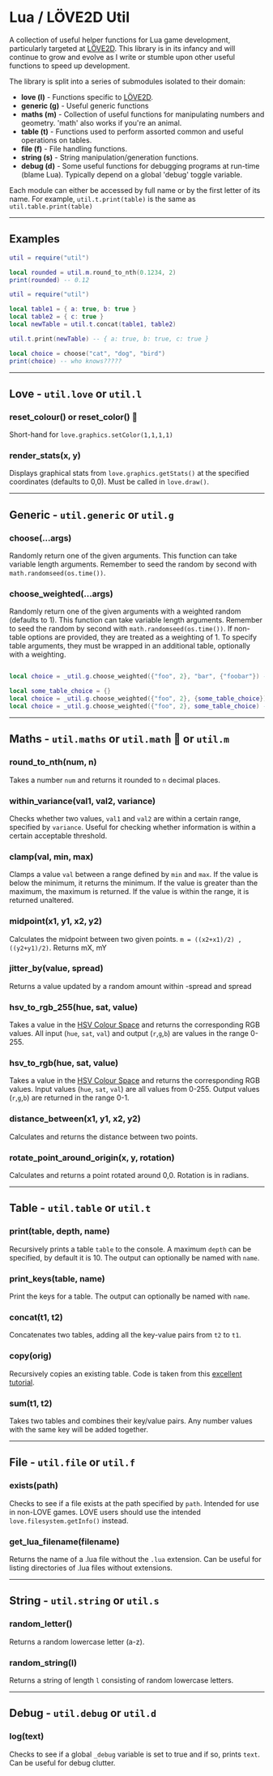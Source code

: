 # Lua / LÖVE2D Util

A collection of useful helper functions for Lua game development, particularly targeted at [LÖVE2D](https://love2d.org/). This library is in its infancy and will continue to grow and evolve as I write or stumble upon other useful functions to speed up development.

The library is split into a series of submodules isolated to their domain:

- **love (l)** - Functions specific to [LÖVE2D](https://love2d.org/).
- **generic (g)** - Useful generic functions
- **maths (m)** - Collection of useful functions for manipulating numbers and geometry. 'math' also works if you're an animal.
- **table (t)** - Functions used to perform assorted common and useful operations on tables.
- **file (f)** - File handling functions.
- **string (s)** - String manipulation/generation functions.
- **debug (d)** - Some useful functions for debugging programs at run-time (blame Lua). Typically depend on a global 'debug' toggle variable.

Each module can either be accessed by full name or by the first letter of its name.
For example, `util.t.print(table)` is the same as `util.table.print(table)`

---

## Examples

```lua
util = require("util")

local rounded = util.m.round_to_nth(0.1234, 2)
print(rounded) -- 0.12
```

```lua
util = require("util")

local table1 = { a: true, b: true }
local table2 = { c: true }
local newTable = util.t.concat(table1, table2)

util.t.print(newTable) -- { a: true, b: true, c: true }
```

```lua
local choice = choose("cat", "dog", "bird")
print(choice) -- who knows?????
```

---

## **Love** - `util.love` or `util.l`

### reset_colour() or reset_color() 🙊

Short-hand for `love.graphics.setColor(1,1,1,1)`

### render_stats(x, y)

Displays graphical stats from `love.graphics.getStats()` at the specified coordinates (defaults to 0,0). Must be called in `love.draw()`.

---

## **Generic** - `util.generic` or `util.g`

### choose(...args)

Randomly return one of the given arguments. This function can take variable length arguments. Remember to seed the random by second with `math.randomseed(os.time())`.

### choose_weighted(...args)

Randomly return one of the given arguments with a weighted random (defaults to 1). This function can take variable length arguments. Remember to seed the random by second with `math.randomseed(os.time())`. If non-table options are provided, they are treated as a weighting of 1. To specify table arguments, they must be wrapped in an additional table, optionally with a weighting.

```lua

local choice = _util.g.choose_weighted({"foo", 2}, "bar", {"foobar"}) -- all valid

local some_table_choice = {}
local choice = _util.g.choose_weighted({"foo", 2}, {some_table_choice}) -- valid
local choice = _util.g.choose_weighted({"foo", 2}, some_table_choice) -- not valid
```

---

## **Maths** - `util.maths` or `util.math` 🤢 or `util.m`

### round_to_nth(num, n)

Takes a number `num` and returns it rounded to `n` decimal places.

### within_variance(val1, val2, variance)

Checks whether two values, `val1` and `val2` are within a certain range, specified by `variance`. Useful for checking whether information is within a certain acceptable threshold.

### clamp(val, min, max)

Clamps a value `val` between a range defined by `min` and `max`. If the value is below the minimum, it returns the minimum. If the value is greater than the maximum, the maximum is returned. If the value is within the range, it is returned unaltered.

### midpoint(x1, y1, x2, y2)

Calculates the midpoint between two given points. `m = ((x2+x1)/2) , ((y2+y1)/2)`. Returns mX, mY

### jitter_by(value, spread)

Returns a value updated by a random amount within -spread and spread

### hsv_to_rgb_255(hue, sat, value)

Takes a value in the [HSV Colour Space](https://en.wikipedia.org/wiki/HSL_and_HSV) and returns the corresponding RGB values. All input (`hue`, `sat`, `val`) and output (`r`,`g`,`b`) are values in the range 0-255.

### hsv_to_rgb(hue, sat, value)

Takes a value in the [HSV Colour Space](https://en.wikipedia.org/wiki/HSL_and_HSV) and returns the corresponding RGB values. Input values (`hue`, `sat`, `val`) are all values from 0-255. Output values (`r`,`g`,`b`) are returned in the range 0-1.

### distance_between(x1, y1, x2, y2)

Calculates and returns the distance between two points.

### rotate_point_around_origin(x, y, rotation)

Calculates and returns a point rotated around 0,0. Rotation is in radians.

---

## **Table** - `util.table` or `util.t`

### print(table, depth, name)

Recursively prints a table `table` to the console. A maximum `depth` can be specified, by default it is 10. The output can optionally be named with `name`.

### print_keys(table, name)

Print the keys for a table. The output can optionally be named with `name`.

### concat(t1, t2)

Concatenates two tables, adding all the key-value pairs from `t2` to `t1`.

### copy(orig)

Recursively copies an existing table. Code is taken from this [excellent tutorial](https://www.youtube.com/watch?v=dZ_X0r-49cw#t=9m30s).

### sum(t1, t2)

Takes two tables and combines their key/value pairs. Any number values with the same key will be added together.

---

## **File** - `util.file` or `util.f`

### exists(path)

Checks to see if a file exists at the path specified by `path`. Intended for use in non-LOVE games. LOVE users should use the intended `love.filesystem.getInfo()` instead.

### get_lua_filename(filename)

Returns the name of a .lua file without the `.lua` extension. Can be useful for listing directories of .lua files without extensions.

---

## **String** - `util.string` or `util.s`

### random_letter()

Returns a random lowercase letter (a-z).

### random_string(l)

Returns a string of length `l` consisting of random lowercase letters.

---

## **Debug** - `util.debug` or `util.d`

### log(text)

Checks to see if a global `_debug` variable is set to true and if so, prints `text`. Can be useful for debug clutter.
